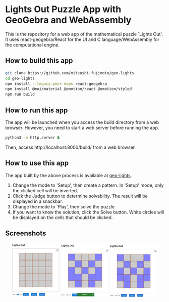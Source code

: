 # Lights Out Puzzle App with GeoGebra and WebAssembly
This is the repository for a web app of the mathematical puzzle `Lights Out'. It uses react-geogebra/React for the UI and C language/WebAssembly for the computational engine.

## How to build this app
```bash
git clone https://github.com/mitsushi-fujimoto/geo-lights
cd geo-lights
npm install --legacy-peer-deps react-geogebra
npm install @mui/material @emotion/react @emotion/styled
npm run build
```
## How to run this app
The app will be launched when you access the build directory from a web browser. 
However, you need to start a web server before running the app.
```bash
python3 -m http.server &
```
Then, access http://localhost:8000/build/ from a web browser.
## How to use this app
The app built by the above process is available at [geo-lights](https://mitsushi-fujimoto.github.io/geo-lights/).
1. Change the mode to 'Setup', then create a pattern. In 'Setup' mode, only the clicked cell will be inverted.
2. Click the Judge button to determine solvability. The result will be displayed in a snackbar.
3. Change the mode to 'Play', then solve the puzzle.
4. If you want to know the solution, click the Solve button. White circles will be displayed on the cells that should be clicked.
## Screenshots
<p align="center">
  <img src="./images/geo-lights1.png" alt="geo-lights1" width="30%">
  <img src="./images/geo-lights2.png" alt="geo-lights2" width="30%">
  <img src="./images/geo-lights3.png" alt="geo-lights3" width="30%">
</p>
